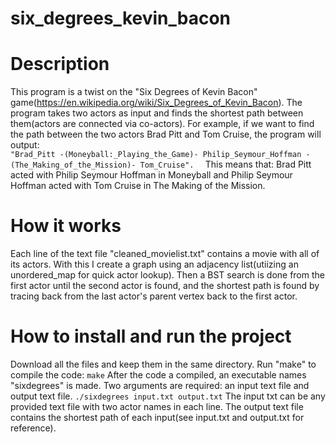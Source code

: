 # six_degrees_kevin_bacon

# Description

This program is a twist on the "Six Degrees of Kevin Bacon" game(https://en.wikipedia.org/wiki/Six_Degrees_of_Kevin_Bacon). The program takes two actors
as input and finds the shortest path between them(actors are connected via co-actors). For example, if we want to find the path between the two actors
Brad Pitt and Tom Cruise, the program will output:  
    ```
    "Brad_Pitt -(Moneyball:_Playing_the_Game)- Philip_Seymour_Hoffman -(The_Making_of_the_Mission)- Tom_Cruise".  
    ```
This means that: Brad Pitt acted with Philip Seymour Hoffman in Moneyball and Philip Seymour Hoffman acted with Tom Cruise in The Making of the Mission.

# How it works

Each line of the text file "cleaned_movielist.txt" contains a movie with all of its actors. With this I create a graph using an adjacency list(utiizing an
unordered_map for quick actor lookup). Then a BST search is done from the first actor until the second actor is found, and the shortest path is found by
tracing back from the last actor's parent vertex back to the first actor.

# How to install and run the project

Download all the files and keep them in the same directory. Run "make" to compile the code:
    ```
    make
    ```
After the code a compiled, an executable names "sixdegrees" is made. Two arguments are required: an input text file and output text file.
    ```
    ./sixdegrees input.txt output.txt
    ```
The input txt can be any provided text file with two actor names in each line. The output text file contains the shortest path of each input(see input.txt
and output.txt for reference).


